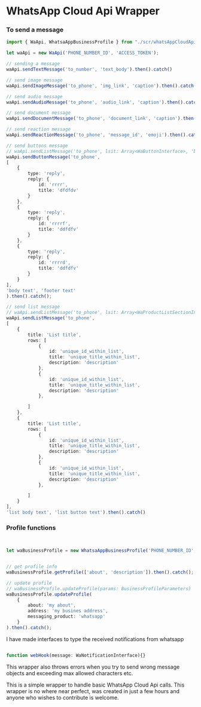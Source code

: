 # WhatsApp Cloud Api Wrapper

### To send a message
```typescript
import { WaApi, WhatsaAppBusinessProfile } from "./scr/whatsAppCloudApi";

let waApi = new WaApi('PHONE_NUMBER_ID', 'ACCESS_TOKEN');

// sending a message
waApi.sendTextMessage('to_number', 'text_body').then().catch()

// send image message
waApi.sendImageMessage('to_phone', 'img_link', 'caption').then().catch()

// send audio message
waApi.sendAudioMessage('to_phone', 'audio_link', 'caption').then().catch()

// send document message
waApi.sendDocumentMessage('to_phone', 'document_link', 'caption').then().catch()

// send reaction message
waApi.sendReactionMessage('to_phone', 'message_id', 'emoji').then().catch()

// send buttons message
// waApi.sendListMessage('to_phone', lsit: Array<WaButtonInterface>, 'body', 'footer text')
waApi.sendButtonMessage('to_phone', 
[
    {
        type: 'reply',
        reply: {
            id: 'rrrr',
            title: 'dfdfdv'
        }
    },
    {
        type: 'reply',
        reply: {
            id: 'rrrrf',
            title: 'ddfdfv'
        }
    },
    {
        type: 'reply',
        reply: {
            id: 'rrrrd',
            title: 'ddfdfv'
        }
    }
],
'body text', 'footer text'
).then().catch();

// send list message
// waApi.sendListMessage('to_phone', lsit: Array<WaProductListSectionInterface>, 'list body', 'list btn text')
waApi.sendListMessage('to_phone',
[
    {
        title: 'List title',
        rows: [
            {
                id: 'unique_id_within_list',
                title: 'unique_title_within_list',
                description: 'description'
            },
            {
                id: 'unique_id_within_list',
                title: 'unique_title_within_list',
                description: 'description'
            },

        ]
    },
    {
        title: 'List title',
        rows: [
            {
                id: 'unique_id_within_list',
                title: 'unique_title_within_list',
                description: 'description'
            },
            {
                id: 'unique_id_within_list',
                title: 'unique_title_within_list',
                description: 'description'
            },

        ]
    }
],
'list body text', 'list button text').then().catch()


```


### Profile functions
```typescript


let waBusinessProfile = new WhatsaAppBusinessProfile('PHONE_NUMBER_ID', 'ACCESS_TOKEN');


// get profile info 
waBusinessProfile.getProfile(['about', 'description']).then().catch();

// update profile
// waBusinessProfile.updateProfile(params: BusinessProfileParameters)
waBusinessProfile.updateProfile(
    {
        about: 'my about',
        address: 'my busines address',
        messaging_product: 'whatsapp'
    }
).then().catch();

```

I have made interfaces to type the received notifications from whatsapp

```typescript

function webHook(message: WaNotificationInterface){}

```
This wrapper also throws errors when you try to send wrong message objects and exceeding max allowed characters etc.

This is a simple wrapper to handle basic WhatsApp Cloud Api calls. This wrapper is no where near perfect, was created in just a few hours and anyone who wishes to contribute is welcome.
